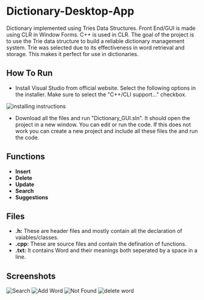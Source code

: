# Dictionary-Desktop-App
Dictionary implemented using Tries Data Structures. Front End/GUI is made using CLR in Window Forms. C++ is used in CLR. The goal of the project is to use the Trie data structure to build a reliable dictionary management system. Trie was selected due to its effectiveness in word retrieval and storage. This makes it perfect for use in dictionaries.
## How To Run
- Install Visual Studio from official website. Select the following options in the installer. Make sure to select the "C++/CLI support..." checkbox.

![installing instructions](https://github.com/Usman-N123/Desktop-Learning-Management-System/assets/155843127/4749fea9-4879-4f00-9b78-5d80956d2248)

- Download all the files and run "Dictionary_GUI.sln". It should open the project in a new window. You can edit or run the code. If this does not work you can create a new project and include all these files the and run the code.
## Functions
- **Insert**
- **Delete**
- **Update**
- **Search**
- **Suggestions**
## Files
- **.h:** These are header files and mostly contain all the declaration of vaiables/classes.
- **.cpp:** These are source files and contain the defination of functions.
- **.txt:** It contains Word and their meanings both seperated by a space in a line.
## Screenshots
![Search](https://github.com/Usman-N123/Dictionary-Desktop-App/assets/155843127/47995c20-7bb4-47cf-a808-63c13ef701cf)
![Add Word](https://github.com/Usman-N123/Dictionary-Desktop-App/assets/155843127/ccf6837c-81a9-4988-856c-c5f08a6c0ae8)
![Not Found](https://github.com/Usman-N123/Dictionary-Desktop-App/assets/155843127/4550756d-05fd-4d72-8926-c440f6de568a)
![delete word](https://github.com/Usman-N123/Dictionary-Desktop-App/assets/155843127/a87f12f4-07d9-449e-8f05-0b3e7223529e)
